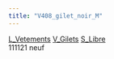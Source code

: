 ```yaml
---
title: "V408_gilet_noir_M"
---
```


[L_Vetements](notes/equipements/L_Vetements.md) [V_Gilets](notes/equipements/vetements/V_Gilets.md) [S_Libre](notes/statut/S_Libre.md)\
111121 neuf